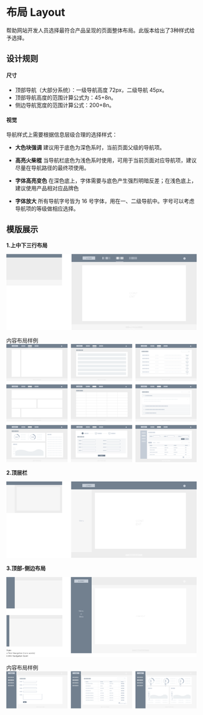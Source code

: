 # 布局 Layout
帮助网站开发人员选择最符合产品呈现的页面整体布局。此版本给出了3种样式给予选择。

## 设计规则
#### **尺寸**

* 顶部导航（大部分系统）：一级导航高度 72px，二级导航 45px。
* 顶部导航高度的范围计算公式为：45+8n。
* 侧边导航宽度的范围计算公式：200+8n。


#### **视觉**

导航样式上需要根据信息层级合理的选择样式：

* **大色块强调**
建议用于底色为深色系时，当前页面父级的导航项。

* **高亮火柴棍**
当导航栏底色为浅色系时使用，可用于当前页面对应导航项，建议尽量在导航路径的最终项使用。

* **字体高亮变色**
在深色底上，字体需要与底色产生强烈明暗反差；在浅色底上，建议使用产品相对应品牌色

* **字体放大**
所有导航字号皆为 16 号字体，用在一、二级导航中。字号可以考虑导航项的等级做相应选择。


## 模版展示
**1.上中下三行布局**

![2-1](../images/web_guide/2-1.png)

内容布局样例
![2-2](../images/web_guide/2-2.png)

**2.顶层栏**

![2-3](../images/web_guide/2-3.png)

**3.顶部-侧边布局**

![2-4](../images/web_guide/2-4.png)

内容布局样例
![2-5](../images/web_guide/2-5.png)



